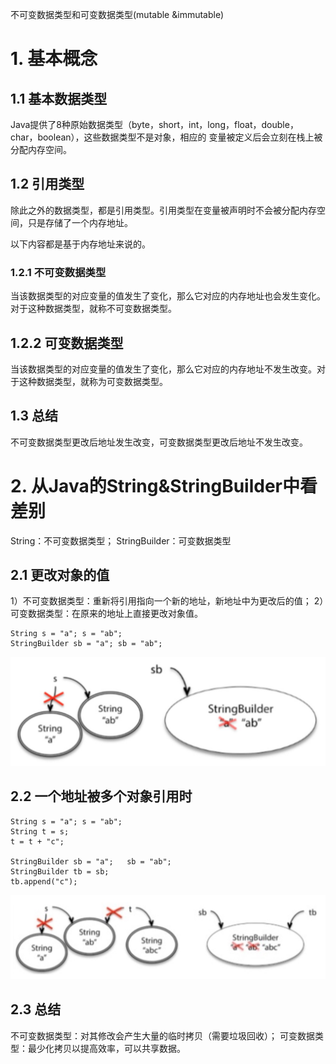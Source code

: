不可变数据类型和可变数据类型(mutable &immutable)

# 1. 基本概念

## 1.1 基本数据类型
Java提供了8种原始数据类型（byte，short，int，long，float，double，char，boolean），这些数据类型不是对象，相应的
变量被定义后会立刻在栈上被分配内存空间。

## 1.2 引用类型
除此之外的数据类型，都是引用类型。引用类型在变量被声明时不会被分配内存空间，只是存储了一个内存地址。

以下内容都是基于内存地址来说的。

### 1.2.1 不可变数据类型
当该数据类型的对应变量的值发生了变化，那么它对应的内存地址也会发生变化。对于这种数据类型，就称不可变数据类型。

## 1.2.2 可变数据类型
当该数据类型的对应变量的值发生了变化，那么它对应的内存地址不发生改变。对于这种数据类型，就称为可变数据类型。

## 1.3 总结
不可变数据类型更改后地址发生改变，可变数据类型更改后地址不发生改变。

# 2. 从Java的String&StringBuilder中看差别
String：不可变数据类型；
StringBuilder：可变数据类型

## 2.1 更改对象的值
1）不可变数据类型：重新将引用指向一个新的地址，新地址中为更改后的值；
2）可变数据类型：在原来的地址上直接更改对象值。 

```
String s = "a"; s = "ab";
StringBuilder sb = "a"; sb = "ab";
```
![avatar](./image/更改对象的值.jpg)

## 2.2 一个地址被多个对象引用时
```
String s = "a"; s = "ab";
String t = s;
t = t + "c";

StringBuilder sb = "a";   sb = "ab";
StringBuilder tb = sb;
tb.append("c");
```
![avatar](./image/一个地址被多个对象引用时.jpg)

## 2.3 总结
不可变数据类型：对其修改会产生大量的临时拷贝（需要垃圾回收）；
可变数据类型：最少化拷贝以提高效率，可以共享数据。




